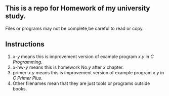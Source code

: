 ## This is a repo for Homework of my university study.

Files or programs may not be complete,be careful to read or copy.

## Instructions

1. $x$-$y$ means this is improvement version of example program $x.y$ in *C Programming*.
2. $x$-hw-$y$ means this is homework No.$y$ after $x$ chapter.
3. primer-$x.y$ means this is improvement version of example program $x.y$ in *C Primer Plus*.
4. Other filenames mean that they are just tools or programs outside books.